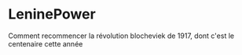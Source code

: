 # LeninePower
Comment recommencer la révolution blocheviek de 1917, dont c'est le centenaire cette année
